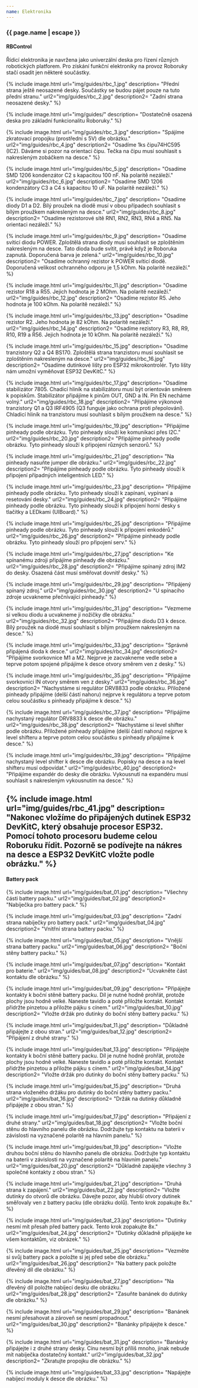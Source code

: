 ```yaml
---
name: Elektronika
---
```

### {{ page.name | escape }}

#### RBControl

Řídicí elektronika je navržena jako univerzální deska pro řízení různých robotických platforem. Pro získání funkční elektroniky na provoz Roboruky stačí osadit jen některé součástky.

{% include image.html 
    url="img/guides/rbc_1.jpg" 
    description=
        "Přední strana ještě neosazené desky. Součástky se budou pájet pouze na tuto přední stranu." 
    url2="img/guides/rbc_2.jpg" 
    description2=
        "Zadní strana neosazené desky."
%}

{% include image.html
    url="img/guides/"
    description=
        "Dostatečně osazená deska pro základní funkcionalitu Roboruky."
 %}

 {% include image.html 
    url="img/guides/rbc_3.jpg" 
    description=
        "Spájíme zkratovací propojku (prostřední s 5V) dle obrázku." 
    url2="img/guides/rbc_4.jpg" 
    description2=
        "Osadíme 1ks čipu74HC595 (IC2). Dáváme si pozor na orientaci čipu. Tečka na čipu musí souhlasit s nakresleným zobáčkem na desce." 
%}

 {% include image.html 
    url="img/guides/rbc_5.jpg" 
    description=
        "Osadíme SMD 1206 kondenzátor C2 s kapacitou 100 nF. Na polaritě nezáleží." 
    url2="img/guides/rbc_6.jpg" 
    description2=
        "Osadíme SMD 1206 kondenzátory C3 a C4 s kapacitou 10 uF. Na polaritě nezáleží." 
%}

{% include image.html 
    url="img/guides/rbc_7.jpg" 
    description=
        "Osadíme diody D1 a D2. Bílý proužek na diodě musí v obou případech souhlasit s bílým proužkem nakresleným na desce." 
    url2="img/guides/rbc_8.jpg" 
    description2=
        "Osadíme rezistorové sítě RN1, RN2, RN3, RN4 a RN5. Na orientaci nezáleží." 
%}

{% include image.html 
    url="img/guides/rbc_9.jpg" 
    description=
        "Osadíme svíticí diodu POWER. Zploštělá strana diody musí souhlasit se zploštěním nakresleným na desce. Tato dioda bude svítit, právě když je Roboruka zapnutá. Doporučená barva je zelená." 
    url2="img/guides/rbc_10.jpg" 
    description2=
        "Osadíme ochranný rezistor k POWER svíticí diodě. Doporučená velikost ochranného odporu je 1,5 kOhm. Na polaritě nezáleží." 
%}

{% include image.html 
    url="img/guides/rbc_11.jpg" 
    description=
        "Osadíme rezistor R18 a R55. Jejich hodnota je 2 MOhm. Na polaritě nezáleží." 
    url2="img/guides/rbc_12.jpg" 
    description2=
        "Osadíme rezistor R5. Jeho hodnota je 100 kOhm. Na polaritě nezáleží." 
%}

{% include image.html 
    url="img/guides/rbc_13.jpg" 
    description=
        "Osadíme rezistor R2. Jeho hodnota je 82 kOhm. Na polaritě nezáleží." 
    url2="img/guides/rbc_14.jpg" 
    description2=
        "Osadíme rezistory R3, R8, R9, R10, R19 a R56. Jejich hodnota je 10 kOhm. Na polaritě nezáleží." 
%}

{% include image.html 
    url="img/guides/rbc_15.jpg" 
    description=
        "Osadíme tranzistory Q2 a Q4 BS170. Zploštělá strana tranzistoru musí souhlasit se zploštěním nakresleným na desce." 
    url2="img/guides/rbc_16.jpg" 
    description2=
        "Osadíme dutinkové lišty pro ESP32 mikrokontrolér. Tyto lišty nám umožní vyměňovat ESP32 DevKitC." 
%}

{% include image.html 
    url="img/guides/rbc_17.jpg" 
    description=
        "Osadíme stabilizátor 7805. Chadicí hliník na stabilizátoru musí být orientován směrem k popiskům. Stabilizátor připájíme k pinům OUT, GND a IN. Pin EN necháme volný." 
    url2="img/guides/rbc_18.jpg" 
    description2=
        "Připájíme výkonové tranzistory Q1 a Q3 IRF4905 (Q3 funguje jako ochrana proti přepolování). Chladicí hliník na tranzistoru musí souhlasit s bílým proužkem na desce." 
%}

{% include image.html 
    url="img/guides/rbc_19.jpg" 
    description=
        "Připájíme pinheady podle obrázku. Tyto pinheady slouží ke komunikaci přes I2C." 
    url2="img/guides/rbc_20.jpg" 
    description2=
        "Připájíme pinheady podle obrázku. Tyto pinheady slouží k připojení různých senzorů." 
%}

{% include image.html 
    url="img/guides/rbc_21.jpg" 
    description=
        "Na pinheady nasuňte jumper dle obrázku." 
    url2="img/guides/rbc_22.jpg" 
    description2=
        "Připájíme pinheady podle obrázku. Tyto pinheady slouží k připojení případných inteligentních LED." 
%}

{% include image.html 
    url="img/guides/rbc_23.jpg" 
    description=
        "Připájíme pinheady podle obrázku. Tyto pinheady slouží k zapínaní, vypínaní a resetování desky." 
    url2="img/guides/rbc_24.jpg" 
    description2=
        "Připájíme pinheady podle obrázku. Tyto pinheady slouží k připojení horní desky s tlačítky a LEDkami (UIBoard)." 
%}

{% include image.html 
    url="img/guides/rbc_25.jpg" 
    description=
        "Připájíme pinheady podle obrázku. Tyto pinheady slouží k připojení enkodérů." 
    url2="img/guides/rbc_26.jpg" 
    description2=
        "Připájíme pinheady podle obrázku. Tyto pinheady slouží pro připojení serv." 
%}

{% include image.html 
    url="img/guides/rbc_27.jpg" 
    description=
        "Ke spínanému zdroji připájíme pinheady dle obrázku." 
    url2="img/guides/rbc_28.jpg" 
    description2=
        "Připájíme spínaný zdroj IM2 do desky. Osazená část musí směřovat dovnitř desky." 
%}

{% include image.html 
    url="img/guides/rbc_29.jpg" 
    description=
        "Připájený spínaný zdroj." 
    url2="img/guides/rbc_30.jpg" 
    description2=
        "U spínacího zdroje ucvakneme přečnívající pinheady." 
%}

{% include image.html 
    url="img/guides/rbc_31.jpg" 
    description=
        "Vezmeme si velkou diodu a ucvakneme jí nožičky dle obrázku." 
    url2="img/guides/rbc_32.jpg" 
    description2=
        "Připájíme diodu D3 k desce. Bílý proužek na diodě musí souhlasit s bílým proužkem nakresleným na desce." 
%}


{% include image.html 
    url="img/guides/rbc_33.jpg" 
    description=
        "Správně připájená dioda k desce." 
    url2="img/guides/rbc_34.jpg" 
    description2=
        "Připájíme svorkovnice M1 a M2. Nejprve je zacvakneme vedle sebe a teprve potom spojené připájíme k desce otvory směrem ven z desky." 
%}

{% include image.html 
    url="img/guides/rbc_35.jpg" 
    description=
        "Připájíme svorkovnici IN otvory směrem ven z desky." 
    url2="img/guides/rbc_36.jpg" 
    description2=
        "Nachystáme si regulátor DRV8833 podle obrázku. Přiložené pinheady připájíme (delší částí nahoru) nejprve k regulátoru a teprve potom celou součástku s pinheady připájíme k desce." 
%}

{% include image.html 
    url="img/guides/rbc_37.jpg" 
    description=
        "Připájíme nachystaný regulátor DRV8833 k desce dle obrázku." 
    url2="img/guides/rbc_38.jpg" 
    description2=
        "Nachystáme si level shifter podle obrázku. Přiložené pinheady připájíme (delší částí nahoru) nejprve k level shifteru a teprve potom celou součástku s pinheady připájíme k desce." 
%}

{% include image.html 
    url="img/guides/rbc_39.jpg" 
    description=
        "Připájíme nachystaný level shifter k desce dle obrázku. Popisky na desce a na level shifteru musí odpovídat." 
    url2="img/guides/rbc_40.jpg" 
    description2=
        "Připájíme expandér do desky dle obrázku. Vykousnutí na expandéru musí souhlasit s nakresleným vykousnutím na desce." 
%}

{% include image.html 
    url="img/guides/rbc_41.jpg" 
    description=
        "Nakonec vložíme do připájených dutinek ESP32 DevKitC, který obsahuje procesor ESP32. Pomocí tohoto procesoru budeme celou Roboruku řídit. Pozorně se podívejte na nákres na desce a ESP32 DevKitC vložte podle obrázku." 
%}
----

#### Battery pack
{% include image.html
    url="img/guides/bat_01.jpg"
    description=
        "Všechny části battery packu."
    url2="img/guides/bat_02.jpg"
    description2=
        "Nabíječka pro battery pack."
%}

{% include image.html
    url="img/guides/bat_03.jpg"
    description=
        "Zadní strana nabíječky pro battery pack."
    url2="img/guides/bat_04.jpg"
    description2=
        "Vnitřní strana battery packu."
%}

{% include image.html
    url="img/guides/bat_05.jpg"
    description=
        "Vnější strana battery packu."
    url2="img/guides/bat_06.jpg"
    description2=
        "Boční stěny battery packu."
%}

{% include image.html
    url="img/guides/bat_07.jpg"
    description=
        "Kontakt pro baterie."
    url2="img/guides/bat_08.jpg"
    description2=
        "Ucvakněte část kontaktu dle obrázku."
%}

{% include image.html
    url="img/guides/bat_09.jpg"
    description=
        "Připájejte kontakty k boční stěně battery packu. Díl je nutné hodně prohřát, protože plochy jsou hodně velké. Naneste tavidlo a poté přiložte kontakt. Kontakt přidržte pinzetou a přiložte pájku s cínem."
    url2="img/guides/bat_10.jpg"
    description2=
        "Vložte držák pro dutinky do boční stěny battery packu."
%}

{% include image.html
    url="img/guides/bat_11.jpg"
    description=
        "Důkladně připájejte z obou stran."
    url2="img/guides/bat_12.jpg"
    description2=
        "Připájení z druhé strany."
%}

{% include image.html
    url="img/guides/bat_13.jpg"
    description=
        "Připájejte kontakty k boční stěně battery packu. Díl je nutné hodně prohřát, protože plochy jsou hodně velké. Naneste tavidlo a poté přiložte kontakt. Kontakt přidržte pinzetou a přiložte pájku s cínem."
    url2="img/guides/bat_14.jpg"
    description2=
        "Vložte držák pro dutinky do boční stěny battery packu."
%}

{% include image.html
    url="img/guides/bat_15.jpg"
    description=
        "Druhá strana vloženého držáku pro dutinky do boční stěny battery packu."
    url2="img/guides/bat_16.jpg"
    description2=
        "Držák na dutinky důkladně připájejte z obou stran."
%}

{% include image.html
    url="img/guides/bat_17.jpg"
    description=
        "Připájení z druhé strany."
    url2="img/guides/bat_18.jpg"
    description2=
        "Vložte boční stěnu do hlavního panelu dle obrázku. Dodržujte typ kontaktu na baterii v závislosti na vyznačené polaritě na hlavním panelu."
%}

{% include image.html
    url="img/guides/bat_19.jpg"
    description=
        "Vložte druhou boční stěnu do hlavního panelu dle obrázku. Dodržujte typ kontaktu na baterii v závislosti na vyznačené polaritě na hlavním panelu."
    url2="img/guides/bat_20.jpg"
    description2=
        "Důkladně zapájejte všechny 3 společné kontakty z obou stran."
%}

{% include image.html
    url="img/guides/bat_21.jpg"
    description=
        "Druhá strana k zapájení."
    url2="img/guides/bat_22.jpg"
    description2=
        "Vložte dutinky do otvorů dle obrázku. Dávejte pozor, aby hlubší otvory dutinek směřovaly ven z battery packu (dle obrázku dolů). Tento krok zopakujte 8x."
%}

{% include image.html
    url="img/guides/bat_23.jpg"
    description=
        "Dutinky nesmí mít přesah před battery pack. Tento krok zopakujte 8x."
    url2="img/guides/bat_24.jpg"
    description2=
        "Dutinky důkladně připájejte ke všem kontaktům, viz obrázek."
%}

{% include image.html
    url="img/guides/bat_25.jpg"
    description=
        "Vezměte si svůj battery pack a položte si jej před sebe dle obrázku."
    url2="img/guides/bat_26.jpg"
    description2=
        "Na battery pack položte dřevěný díl dle obrázku."
%}

{% include image.html
    url="img/guides/bat_27.jpg"
    description=
        "Na dřevěný díl položte nabíjecí desku dle obrázku."
    url2="img/guides/bat_28.jpg"
    description2=
        "Zasuňte banánek do dutinky dle obrázku."
%}

{% include image.html
    url="img/guides/bat_29.jpg"
    description=
        "Banánek nesmí přesahovat a zároveň se nesmí propadnout."
    url2="img/guides/bat_30.jpg"
    description2=
        "Banánky připájejte k desce."
%}

{% include image.html
    url="img/guides/bat_31.jpg"
    description=
        "Banánky připájejte i z druhé strany desky. Cínu nesmí být příliš mnoho, jinak nebude mít nabíječka dostatečný kontakt."
    url2="img/guides/bat_32.jpg"
    description2=
        "Zkratujte propojku dle obrázku."
%}

{% include image.html
    url="img/guides/bat_33.jpg"
    description=
        "Napájejte nabíjecí moduly k desce dle obrázku."
%}
